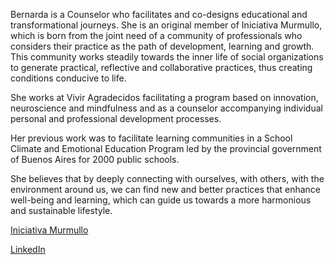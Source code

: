 Bernarda is a Counselor who facilitates and co-designs educational and transformational journeys. She is an original member of Iniciativa Murmullo, which is born from the joint need of a community of professionals who considers their practice as the path of development, learning and growth. This community works steadily towards the inner life of social organizations to generate practical, reflective and collaborative practices, thus creating conditions conducive to life.

She works at Vivir Agradecidos facilitating a program based on innovation, neuroscience and mindfulness and as a counselor accompanying individual personal and professional development processes.

Her previous work was to facilitate learning communities in a School Climate and Emotional Education Program led by the provincial government of Buenos Aires for 2000 public schools.

She believes that by deeply connecting with ourselves, with others, with the environment around us, we can find new and better practices that enhance well-being and learning, which can guide us towards a more harmonious and sustainable lifestyle.

[Iniciativa Murmullo](https://iniciativamurmullo.com/quienes-somos/)

[LinkedIn](https://www.linkedin.com/in/bernarda-saine/)